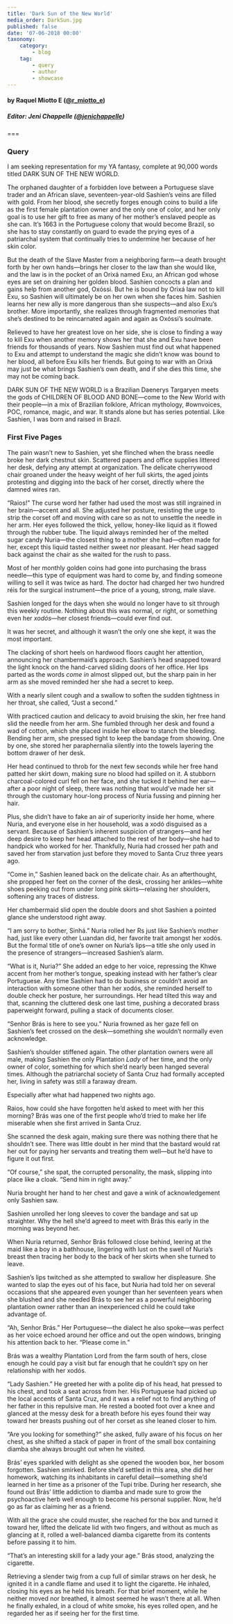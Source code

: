 ```yaml
---
title: 'Dark Sun of the New World'
media_order: DarkSun.jpg
published: false
date: '07-06-2018 00:00'
taxonomy:
    category:
        - blog
    tag:
        - query
        - author
        - showcase
---
```


#### by Raquel Miotto E ([@r_miotto_e](https://twitter.com/r_miotto_e?target=_blank))

##### Editor: Jeni Chappelle ([@jenichappelle](https://twitter.com/jenichappelle?target=_blank))

===

### Query

I am seeking representation for my YA fantasy, complete at 90,000 words titled DARK SUN OF THE NEW WORLD. 

The orphaned daughter of a forbidden love between a Portuguese slave trader and an African slave, seventeen-year-old Sashien’s veins are filled with gold. From her blood, she secretly forges enough coins to build a life as the first female plantation owner and the only one of color, and her only goal is to use her gift to free as many of her mother’s enslaved people as she can. It’s 1663 in the Portuguese colony that would become Brazil, so she has to stay constantly on guard to evade the prying eyes of a patriarchal system that continually tries to undermine her because of her skin color. 

But the death of the Slave Master from a neighboring farm&mdash;a death brought forth by her own hands&mdash;brings her closer to the law than she would like, and the law is in the pocket of an Orixá named Exu, an African god whose eyes are set on draining her golden blood. Sashien concocts a plan and gains help from another god, Oxóssi. But he is bound by Orixá law not to kill Exu, so Sashien will ultimately be on her own when she faces him. Sashien learns her new ally is more dangerous than she suspects&mdash;and also Exu’s brother. More importantly, she realizes through fragmented memories that she’s destined to be reincarnated again and again as Oxóssi’s soulmate. 

Relieved to have her greatest love on her side, she is close to finding a way to kill Exu when another memory shows her that she and Exu have been friends for thousands of years. Now Sashien must find out what happened to Exu and attempt to understand the magic she didn’t know was bound to her blood, all before Exu kills her friends. But going to war with an Orixá may just be what brings Sashien’s own death, and if she dies this time, she may not be coming back.

DARK SUN OF THE NEW WORLD is a Brazilian Daenerys Targaryen meets the gods of CHILDREN OF BLOOD AND BONE&mdash;come to the New World with their people&mdash;in a mix of Brazilian folklore, African mythology, #ownvoices, POC, romance, magic, and war. It stands alone but has series potential. Like Sashien, I was born and raised in Brazil. 

### First Five Pages

The pain wasn’t new to Sashien, yet she flinched when the brass needle broke her dark chestnut skin. Scattered papers and office supplies littered her desk, defying any attempt at organization. The delicate cherrywood chair groaned under the heavy weight of her full skirts, the aged joints protesting and digging into the back of her corset, directly where the damned wires ran. 

“Raios!” The curse word her father had used the most was still ingrained in her brain&mdash;accent and all. She adjusted her posture, resisting the urge to strip the corset off and moving with care so as not to unsettle the needle in her arm. Her eyes followed the thick, yellow, honey-like liquid as it flowed through the rubber tube. The liquid always reminded her of the melted sugar candy Nuria&mdash;the closest thing to a mother she had&mdash;often made for her, except this liquid tasted neither sweet nor pleasant. Her head sagged back against the chair as she waited for the rush to pass. 

Most of her monthly golden coins had gone into purchasing the brass needle&mdash;this type of equipment was hard to come by, and finding someone willing to sell it was twice as hard. The doctor had charged her two hundred réis for the surgical instrument&mdash;the price of a young, strong, male slave. 

Sashien longed for the days when she would no longer have to sit through this weekly routine. Nothing about this was normal, or right, or something even her _xodós_&mdash;her closest friends&mdash;could ever find out. 

It was her secret, and although it wasn’t the only one she kept, it was the most important. 

The clacking of short heels on hardwood floors caught her attention, announcing her chambermaid’s approach. Sashien’s head snapped toward the light knock on the hand-carved sliding doors of her office. Her lips parted as the words _come in_ almost slipped out, but the sharp pain in her arm as she moved reminded her she had a secret to keep. 

With a nearly silent cough and a swallow to soften the sudden tightness in her throat, she called, “Just a second.”

With practiced caution and delicacy to avoid bruising the skin, her free hand slid the needle from her arm. She fumbled through her desk and found a wad of cotton, which she placed inside her elbow to stanch the bleeding. Bending her arm, she pressed tight to keep the bandage from showing. One by one, she stored her paraphernalia silently into the towels layering the bottom drawer of her desk. 

Her head continued to throb for the next few seconds while her free hand patted her skirt down, making sure no blood had spilled on it. A stubborn charcoal-colored curl fell on her face, and she tucked it behind her ear&mdash;after a poor night of sleep, there was nothing that would’ve made her sit through the customary hour-long process of Nuria fussing and pinning her hair.

Plus, she didn’t have to fake an air of superiority inside her home, where Nuria, and everyone else in her household, was a xodó disguised as a servant. Because of Sashien’s inherent suspicion of strangers&mdash;and her deep desire to keep her head attached to the rest of her body&mdash;she had to handpick who worked for her. Thankfully, Nuria had crossed her path and saved her from starvation just before they moved to Santa Cruz three years ago.

“Come in,” Sashien leaned back on the delicate chair. As an afterthought, she propped her feet on the corner of the desk, crossing her ankles&mdash;white shoes peeking out from under long pink skirts&mdash;relaxing her shoulders, softening any traces of distress.

Her chambermaid slid open the double doors and shot Sashien a pointed glance she understood right away. 

“I am sorry to bother, Sinhá.” Nuria rolled her Rs just like Sashien’s mother had, just like every other Luandan did, her favorite trait amongst her xodós. But the formal title of one’s owner on Nuria’s lips—a title she only used in the presence of strangers&mdash;increased Sashien’s alarm. 

“What is it, Nuria?” She added an edge to her voice, repressing the Khwe accent from her mother’s tongue, speaking instead with her father’s clear Portuguese. Any time Sashien had to do business or couldn’t avoid an interaction with someone other than her xodós, she reminded herself to double check her posture, her surroundings. Her head tilted this way and that, scanning the cluttered desk one last time, pushing a decorated brass paperweight forward, pulling a stack of documents closer.

“Senhor Brás is here to see you.” Nuria frowned as her gaze fell on Sashien’s feet crossed on the desk&mdash;something she wouldn’t normally even acknowledge. 

Sashien’s shoulder stiffened again. The other plantation owners were all male, making Sashien the only Plantation _Lady_ of her time, and the only owner of color, something for which she’d nearly been hanged several times. Although the patriarchal society of Santa Cruz had formally accepted her, living in safety was still a faraway dream. 

Especially after what had happened two nights ago. 

Raios, how could she have forgotten he’d asked to meet with her this morning? Brás was one of the first people who’d tried to make her life miserable when she first arrived in Santa Cruz. 

She scanned the desk again, making sure there was nothing there that he shouldn’t see. There was little doubt in her mind that the bastard would rat her out for paying her servants and treating them well&mdash;but he’d have to figure it out first. 

“Of course,” she spat, the corrupted personality, the mask, slipping into place like a cloak. “Send him in right away.”

Nuria brought her hand to her chest and gave a wink of acknowledgement only Sashien saw.

Sashien unrolled her long sleeves to cover the bandage and sat up straighter. Why the hell she’d agreed to meet with Brás this early in the morning was beyond her. 

When Nuria returned, Senhor Brás followed close behind, leering at the maid like a boy in a bathhouse, lingering with lust on the swell of Nuria’s breast then tracing her body to the back of her skirts when she turned to leave. 

Sashien’s lips twitched as she attempted to swallow her displeasure. She wanted to slap the eyes out of his face, but Nuria had told her on several occasions that she appeared even younger than her seventeen years when she blushed and she needed Brás to see her as a powerful neighboring plantation owner rather than an inexperienced child he could take advantage of.

“Ah, Senhor Brás.” Her Portuguese&mdash;the dialect he also spoke&mdash;was perfect as her voice echoed around her office and out the open windows, bringing his attention back to her. “Please come in.” 

Brás was a wealthy Plantation Lord from the farm south of hers, close enough he could pay a visit but far enough that he couldn’t spy on her relationship with her xodós. 

“Lady Sashien.” He greeted her with a polite dip of his head, hat pressed to his chest, and took a seat across from her. His Portuguese had picked up the local accents of Santa Cruz, and it was a relief not to find anything of her father in this repulsive man. He rested a booted foot over a knee and glanced at the messy desk for a breath before his eyes found their way toward her breasts pushing out of her corset as she leaned closer to him. 

“Are you looking for something?” she asked, fully aware of his focus on her chest, as she shifted a stack of paper in front of the small box containing diamba she always brought out when he visited. 

Brás’ eyes sparkled with delight as she opened the wooden box, her bosom forgotten. Sashien smirked. Before she’d settled in this area, she did her homework, watching its inhabitants in careful detail&mdash;something she’d learned in her time as a prisoner of the Tupi tribe. During her research, she found out Brás’ little addiction to diamba and made sure to grow the psychoactive herb well enough to become his personal supplier. Now, he’d go as far as claiming her as a friend.

With all the grace she could muster, she reached for the box and turned it toward her, lifted the delicate lid with two fingers, and without as much as glancing at it, rolled a well-balanced diamba cigarette from its contents before passing it to him.

“That’s an interesting skill for a lady your age.” Brás stood, analyzing the cigarette. 

Retrieving a slender twig from a cup full of similar straws on her desk, he ignited it in a candle flame and used it to light the cigarette. He inhaled, closing his eyes as he held his breath. For that brief moment, while he neither moved nor breathed, it almost seemed he wasn’t there at all. When he finally exhaled, in a cloud of white smoke, his eyes rolled open, and he regarded her as if seeing her for the first time.